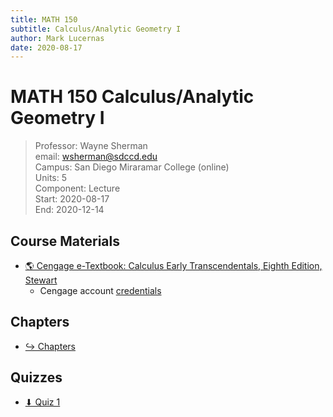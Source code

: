 ```yaml
---
title: MATH 150
subtitle: Calculus/Analytic Geometry I
author: Mark Lucernas
date: 2020-08-17
---
```



# MATH 150 Calculus/Analytic Geometry I
> Professor: Wayne Sherman<br>
> email: wsherman@sdccd.edu<br>
> Campus: San Diego Miraramar College (online)<br>
> Units: 5<br>
> Component: Lecture<br>
> Start: 2020-08-17<br>
> End: 2020-12-14<br>

## Course Materials

- [🌎 Cengage e-Textbook: Calculus Early Transcendentals, Eighth Edition, Stewart](https://webassign.com/)
  * Cengage account [credentials](vfile:../../../files/fall-2020/MATH-150/cengage_account.txt)


## Chapters

- [↪ Chapters](chapters/index)

## Quizzes

- [⬇ Quiz 1](file:../../../files/fall-2020/MATH-150/quizzes/quiz-1.png)

